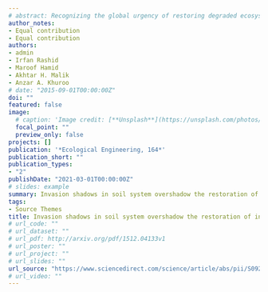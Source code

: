 ```yaml
---
# abstract: Recognizing the global urgency of restoring degraded ecosystems, the United Nations has proclaimed 2021–2030 as the Decade on Ecosystem Restoration. Among various global drivers of ecosystem degradation, the long-persisting impact of invasive species in the form of invasion shadow (or legacy effect) within belowground soil system, even after physical removal of plant invaders aboveground, is one of the major impediments to successful restoration. Using field manipulation experiment, we investigated the invasion shadow effects by evaluating ecological changes both in above- and belowground systems, following removal of Leucanthemum vulgare – a global plant invader – across multiple sites selected along an elevational gradient in Kashmir Himalaya. At each site, three types of plots were set up: plots invaded by L. vulgare – referred to as invaded reference, invader removal plots within the invaded area – referred to as removal plots, and spatially separated uninvaded plots outside the invaded area – referred to as uninvaded reference. The removal plots were significantly different from both invaded and uninvaded reference plots in terms of multiple biodiversity metrics. Both species richness and cover of exotic plants increased significantly in the removal plots when compared with the reference plots. However, in terms of integrated community composition metric, the removal plots differed significantly from the invaded reference plots only. Further, in terms of standard soil abiotic metrics, the removal plots were significantly different from both invaded and uninvaded reference plots, thus clearly suggesting invasion shadows. Our results reveal that, even after removal of invasive species aboveground, there are persistent invader-induced changes in soil chemistry, which impedes successful restoration of invaded ecosystem. We conclude that physical removal of invasive species aboveground alone is inadequate for restoration of invaded ecosystems, and call for additional management actions to anticipate invasion shadow effects in soil system. Building on the lessons learnt from this study, we propose a way-forward for effective management and policy interventions to guide ecological restoration of invaded ecosystems. 
author_notes:
- Equal contribution
- Equal contribution
authors:
- admin
- Irfan Rashid
- Maroof Hamid
- Akhtar H. Malik
- Anzar A. Khuroo
# date: "2015-09-01T00:00:00Z"
doi: ""
featured: false
image:
  # caption: 'Image credit: [**Unsplash**](https://unsplash.com/photos/jdD8gXaTZsc)'
  focal_point: ""
  preview_only: false
projects: []
publication: '*Ecological Engineering, 164*'
publication_short: ""
publication_types:
- "2"
publishDate: "2021-03-01T00:00:00Z"
# slides: example
summary: Invasion shadows in soil system overshadow the restoration of invaded ecosystems: Implications for invasive plant management.
tags:
- Source Themes
title: Invasion shadows in soil system overshadow the restoration of invaded ecosystems: Implications for invasive plant management
# url_code: ""
# url_dataset: ""
# url_pdf: http://arxiv.org/pdf/1512.04133v1
# url_poster: ""
# url_project: ""
# url_slides: ""
url_source: "https://www.sciencedirect.com/science/article/abs/pii/S0925857421000744"
# url_video: ""
---
```



